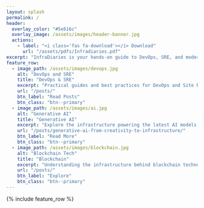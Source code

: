 ```yaml
---
layout: splash
permalink: /
header:
  overlay_color: "#5e616c"
  overlay_image: /assets/images/header-banner.jpg
  actions:
    - label: "<i class='fas fa-download'></i> Download"
      url: "/assets/pdfs/Infradiaries.pdf"
excerpt: "InfraDiaries is your hands-on guide to DevOps, SRE, and modern infrastructure. Learn about platform architecture, CI/CD pipelines, and observability tools."
feature_row:
  - image_path: /assets/images/devops.jpg
    alt: "DevOps and SRE"
    title: "DevOps & SRE"
    excerpt: "Practical guides and best practices for DevOps and Site Reliability Engineering."
    url: "/posts/"
    btn_label: "Read Posts"
    btn_class: "btn--primary"
  - image_path: /assets/images/ai.jpg
    alt: "Generative AI"
    title: "Generative AI"
    excerpt: "Explore the infrastructure powering the latest AI models and their impact on the cloud."
    url: "/posts/generative-ai-from-creativity-to-infrastructure/"
    btn_label: "Read More"
    btn_class: "btn--primary"
  - image_path: /assets/images/blockchain.jpg
    alt: "Blockchain Tech"
    title: "Blockchain"
    excerpt: "Understanding the infrastructure behind blockchain technology and distributed ledgers."
    url: "/posts/"
    btn_label: "Explore"
    btn_class: "btn--primary"
---
```


{% include feature_row %}
